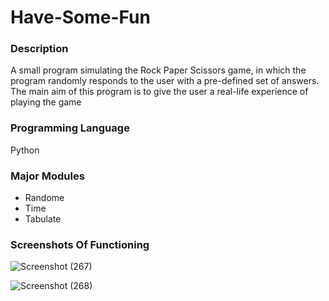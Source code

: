# Have-Some-Fun
### Description
A small program simulating the Rock Paper Scissors game, in which the program randomly responds to the user with a pre-defined set of answers. The main aim of this program is to give the user a real-life experience of playing the game
### Programming Language
Python
### Major Modules
* Randome
* Time
* Tabulate
### Screenshots Of Functioning
![Screenshot (267)](https://user-images.githubusercontent.com/124439274/232098990-55e03550-7ce2-4e9f-9311-0f5f7ff36b6c.png)

![Screenshot (268)](https://user-images.githubusercontent.com/124439274/232098998-c59f260e-3a5a-4c79-8614-17cc0d8b562d.png)
